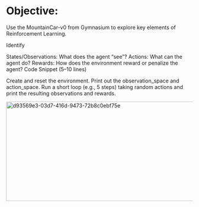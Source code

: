 # Objective:

Use the MountainCar-v0 from Gymnasium to explore key elements of Reinforcement Learning.

Identify

States/Observations: What does the agent “see”?
Actions: What can the agent do?
Rewards: How does the environment reward or penalize the agent?
Code Snippet (5–10 lines)

Create and reset the environment.
Print out the observation_space and action_space.
Run a short loop (e.g., 5 steps) taking random actions and print the resulting observations and rewards.


<img width="1238" height="268" alt="d93569e3-03d7-416d-9473-72b8c0ebf75e" src="https://github.com/user-attachments/assets/8725d19c-e2e4-4e63-a1f4-a912cae4aadf" />
